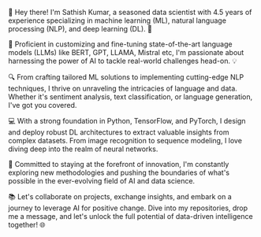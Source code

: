 👋 Hey there! I'm Sathish Kumar, a seasoned data scientist with 4.5 years of experience specializing in machine learning (ML), natural language processing (NLP), and deep learning (DL). 🤖

🌟 Proficient in customizing and fine-tuning state-of-the-art language models (LLMs) like BERT, GPT, LLAMA, Mistral etc, I'm passionate about harnessing the power of AI to tackle real-world challenges head-on. 💡

🔍 From crafting tailored ML solutions to implementing cutting-edge NLP techniques, I thrive on unraveling the intricacies of language and data. Whether it's sentiment analysis, text classification, or language generation, I've got you covered.

💻 With a strong foundation in Python, TensorFlow, and PyTorch, I design and deploy robust DL architectures to extract valuable insights from complex datasets. From image recognition to sequence modeling, I love diving deep into the realm of neural networks.

🚀 Committed to staying at the forefront of innovation, I'm constantly exploring new methodologies and pushing the boundaries of what's possible in the ever-evolving field of AI and data science.

📚 Let's collaborate on projects, exchange insights, and embark on a journey to leverage AI for positive change. Dive into my repositories, drop me a message, and let's unlock the full potential of data-driven intelligence together! 🌐

<!---
Sathishkumar3645/Sathishkumar3645 is a ✨ special ✨ repository because its `README.md` (this file) appears on your GitHub profile.
You can click the Preview link to take a look at your changes.
--->
